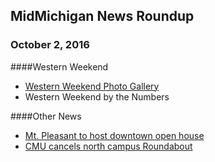 
## MidMichigan News Roundup
### October 2, 2016

####Western Weekend
* [Western Weekend Photo Gallery](http://www.themorningsun.com/general-news/20161002/western-weekend-by-the-numbers)
* Western Weekend by the Numbers

####Other News
* [Mt. Pleasant to host downtown open house](http://www.themorningsun.com/general-news/20161002/mt-pleasant-to-host-downtown-open-house)
* [CMU cancels north campus Roundabout](http://www.themorningsun.com/general-news/20161002/cmu-cancels-north-campus-roundabout)
